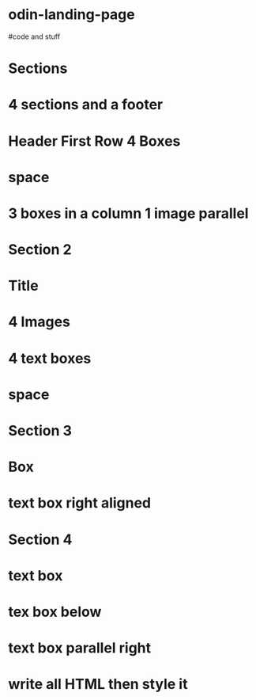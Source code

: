 # odin-landing-page
 #code and stuff 
 # Sections
 # 4 sections and a footer
 # Header First Row 4 Boxes
# space
# 3 boxes in a column 1 image parallel
# Section 2 
# Title 
# 4 Images 
# 4 text boxes 
# space
# Section 3 
# Box 
# text box right aligned 
# Section 4 
# text box
# tex box below 
# text box parallel right
# write all HTML then style it